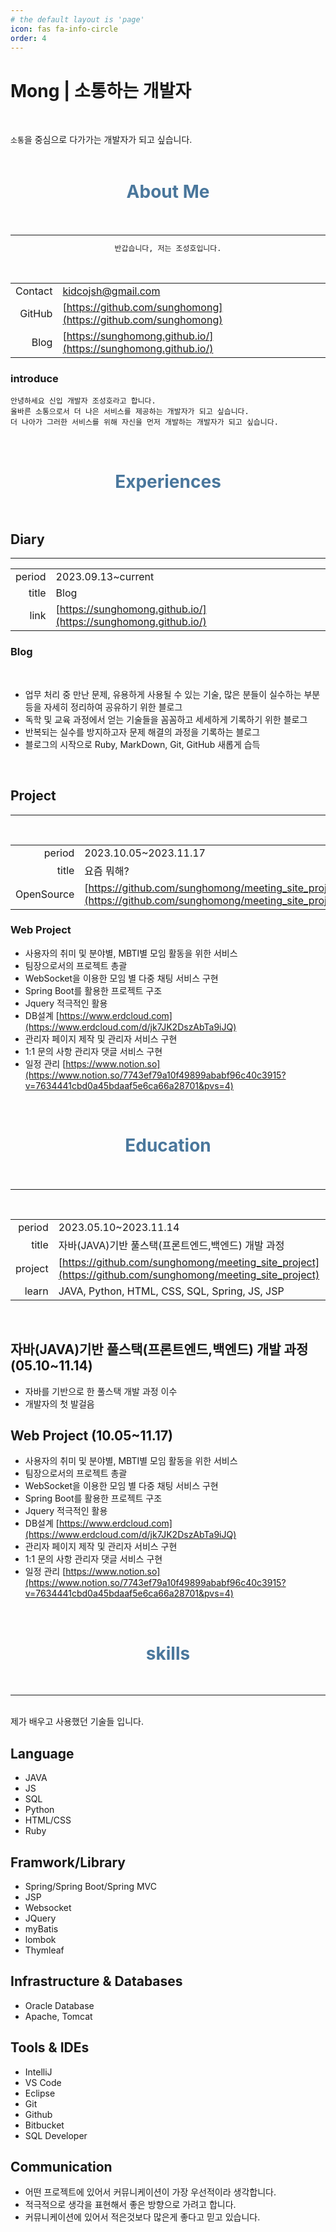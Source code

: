 ```yaml
---
# the default layout is 'page'
icon: fas fa-info-circle
order: 4
---
```


# Mong | 소통하는 개발자

<br>

``소통``을 중심으로 다가가는 개발자가 되고 싶습니다. <br><br>

<h1 style="color: #4a779c;"> <center> About Me </center> <br> </h1>
<hr style="color: white;">

<center> 

```txt
반갑습니다, 저는 조성호입니다.
``` 

</center><br>

|||
|--:|:--|
|Contact|kidcojsh@gmail.com|
|GitHub|[https://github.com/sunghomong](https://github.com/sunghomong)|
|Blog| [https://sunghomong.github.io/](https://sunghomong.github.io/)|

### introduce

```
안녕하세요 신입 개발자 조성호라고 합니다.
올바른 소통으로서 더 나은 서비스를 제공하는 개발자가 되고 싶습니다.
더 나아가 그러한 서비스를 위해 자신을 먼저 개발하는 개발자가 되고 싶습니다. 
```

<br>

<h1 style="color: #4a779c;"> <center>Experiences</center><br> </h1>

## Diary

<hr style="color: white;">

|||
|--:|:--|
|period|2023.09.13~current|
|title|Blog|
|link|[https://sunghomong.github.io/](https://sunghomong.github.io/)|


### Blog

<br>

- 업무 처리 중 만난 문제, 유용하게 사용될 수 있는 기술, 많은 분들이 실수하는 부분 등을 자세히 정리하여 공유하기 위한 블로그
- 독학 및 교육 과정에서 얻는 기술들을 꼼꼼하고 세세하게 기록하기 위한 블로그
- 반복되는 실수를 방지하고자 문제 해결의 과정을 기록하는 블로그
- 블로그의 시작으로 Ruby, MarkDown, Git, GitHub 새롭게 습득

<br>

## Project <br>

<hr style="color: white;"> <br>

|||
|--:|:--|
|period|2023.10.05~2023.11.17|
|title|요즘 뭐해?|
|OpenSource|[https://github.com/sunghomong/meeting_site_project](https://github.com/sunghomong/meeting_site_project)|


### Web Project

- 사용자의 취미 및 분야별, MBTI별 모임 활동을 위한 서비스
- 팀장으로서의 프로젝트 총괄
- WebSocket을 이용한 모임 별 다중 채팅 서비스 구현
- Spring Boot를 활용한 프로젝트 구조
- Jquery 적극적인 활용
- DB설계    [https://www.erdcloud.com](https://www.erdcloud.com/d/jk7JK2DszAbTa9iJQ)
- 관리자 페이지 제작 및 관리자 서비스 구현
- 1:1 문의 사항 관리자 댓글 서비스 구현
- 일정 관리    [https://www.notion.so](https://www.notion.so/7743ef79a10f49899ababf96c40c3915?v=7634441cbd0a45bdaaf5e6ca66a28701&pvs=4)

<br>

<h1 style="color: #4a779c;"> <center>Education<center><br> </h1>
<hr style="color: white;"><br>

|||
|--:|:--|
|period|2023.05.10~2023.11.14|
|title|자바(JAVA)기반 풀스택(프론트엔드,백엔드) 개발 과정|
|project|[https://github.com/sunghomong/meeting_site_project](https://github.com/sunghomong/meeting_site_project)|
|learn|JAVA, Python, HTML, CSS, SQL, Spring, JS, JSP|

<br>

## 자바(JAVA)기반 풀스택(프론트엔드,백엔드) 개발 과정 (05.10~11.14)

- 자바를 기반으로 한 풀스택 개발 과정 이수
- 개발자의 첫 발걸음

## Web Project (10.05~11.17)

- 사용자의 취미 및 분야별, MBTI별 모임 활동을 위한 서비스
- 팀장으로서의 프로젝트 총괄
- WebSocket을 이용한 모임 별 다중 채팅 서비스 구현
- Spring Boot를 활용한 프로젝트 구조
- Jquery 적극적인 활용
- DB설계    [https://www.erdcloud.com](https://www.erdcloud.com/d/jk7JK2DszAbTa9iJQ)
- 관리자 페이지 제작 및 관리자 서비스 구현
- 1:1 문의 사항 관리자 댓글 서비스 구현
- 일정 관리    [https://www.notion.so](https://www.notion.so/7743ef79a10f49899ababf96c40c3915?v=7634441cbd0a45bdaaf5e6ca66a28701&pvs=4)

<br>

<h1 style="color: #4a779c;"> <center>skills</center> </h1><br>
<hr><br>
제가 배우고 사용했던 기술들 입니다.

## Language

- JAVA
- JS
- SQL
- Python
- HTML/CSS
- Ruby
  
## Framwork/Library

- Spring/Spring Boot/Spring MVC
- JSP
- Websocket
- JQuery
- myBatis
- lombok
- Thymleaf

## Infrastructure & Databases

- Oracle Database
- Apache, Tomcat

## Tools & IDEs
- IntelliJ
- VS Code
- Eclipse
- Git
- Github
- Bitbucket
- SQL Developer

## Communication

- 어떤 프로젝트에 있어서 커뮤니케이션이 가장 우선적이라 생각합니다.
- 적극적으로 생각을 표현해서 좋은 방향으로 가려고 합니다.
- 커뮤니케이션에 있어서 적은것보다 많은게 좋다고 믿고 있습니다.

<br>

